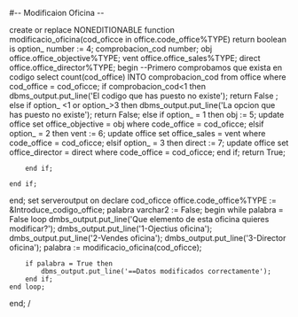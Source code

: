 #-- Modificaion Oficina --

create or replace NONEDITIONABLE function modificacio_oficina(cod_oficce in office.code_office%TYPE) return boolean
is
    option_ number := 4;
    comprobacion_cod number;
    obj office.office_objective%TYPE;
    vent office.office_sales%TYPE;
    direct office.office_director%TYPE;
begin
    --Primero comprobamos que exista en codigo
    select count(cod_office) INTO
    comprobacion_cod from office where cod_office = cod_oficce;
    if comprobacion_cod<1 then
        dbms_output.put_line('El codigo que has puesto  no existe');
        return False ;
    else
        if option_ <1 or option_>3 then
            dbms_output.put_line('La opcion que has puesto no existe');
            return False;
        else
            if option_ = 1 then
                obj := 5; 
                update office set office_objective = obj where code_office =  cod_oficce;
            elsif option_ = 2 then
                vent := 6; 
                update office set office_sales = vent where code_office =  cod_oficce;
            elsif option_ = 3 then
                direct := 7; 
                update office set office_director = direct where code_office =  cod_oficce;
            end if;
            return True;

        end if;

    end if;

end;
set serveroutput on
declare
    cod_oficce office.code_office%TYPE := &Introduce_codigo_office;
    palabra varchar2 := False;
begin
    while palabra = False loop
        dmbs_output.put_line('Que elemento de esta oficina quieres modificar?');
        dmbs_output.put_line('1-Ojectius oficina');
        dmbs_output.put_line('2-Vendes oficina');
        dmbs_output.put_line('3-Director oficina');
        palabra := modificacio_oficina(cod_oficce);
        
        if palabra = True then
            dbms_output.put_line('==Datos modificados correctamente');
        end if;
    end loop;
    
end;
/
